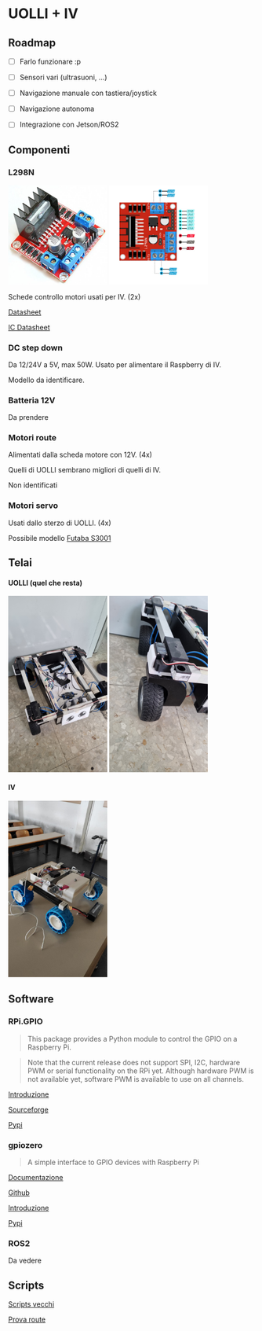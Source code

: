 # UOLLI + IV

## Roadmap

- [ ] Farlo funzionare :p

- [ ] Sensori vari (ultrasuoni, ...)

- [ ] Navigazione manuale con tastiera/joystick

- [ ] Navigazione autonoma

- [ ] Integrazione con Jetson/ROS2


## Componenti

### L298N

<img title="l298" src="assets/l298-motor-driver-board.jpg" width="40%"> <img title="pins" src="assets/l298n-pinout.webp" width="40%">

Schede controllo motori usati per IV. (2x)

[Datasheet](assets/L298N_Motor_Driver.pdf)

[IC Datasheet](assets/l298-datasheet.pdf)


### DC step down

Da 12/24V a 5V, max 50W.
Usato per alimentare il Raspberry di IV.

Modello da identificare.


### Batteria 12V

Da prendere


### Motori route

Alimentati dalla scheda motore con 12V. (4x)

Quelli di UOLLI sembrano migliori di quelli di IV.

Non identificati


### Motori servo

Usati dallo sterzo di UOLLI. (4x)

Possibile modello [Futaba S3001](https://futabausa.com/product/s3001/)


## Telai

#### UOLLI (quel che resta)

<img title="UOLLI" src="assets/UOLLI-sopra.jpg" width="40%"> <img title="sterzo" src="assets/UOLLI-sterzo.jpg" width="40%">

#### IV

<img title="IV" src="assets/IV-profilo.jpg" width="40%">


## Software

### RPi.GPIO

> This package provides a Python module to control the GPIO on a Raspberry Pi.

> Note that the current release does not support SPI, I2C, hardware PWM or serial functionality on the RPi yet. Although hardware PWM is not available yet, software PWM is available to use on all channels.

[Introduzione](https://learn.sparkfun.com/tutorials/raspberry-gpio/python-rpigpio-api)

[Sourceforge](https://sourceforge.net/projects/raspberry-gpio-python/)

[Pypi](https://pypi.org/project/RPi.GPIO/)

### gpiozero

> A simple interface to GPIO devices with Raspberry Pi

[Documentazione](https://gpiozero.readthedocs.io/en/latest/)

[Github](https://github.com/gpiozero/gpiozero)

[Introduzione](https://www.raspberrypi.com/news/gpio-zero-a-friendly-python-api-for-physical-computing/)

[Pypi](https://pypi.org/project/gpiozero/)

### ROS2

Da vedere


## Scripts

[Scripts vecchi](https://github.com/Sapienza-Technology/Academy/tree/old/scripts)

[Prova route](https://github.com/Sapienza-Technology/Academy/blob/old/testroute.py)


